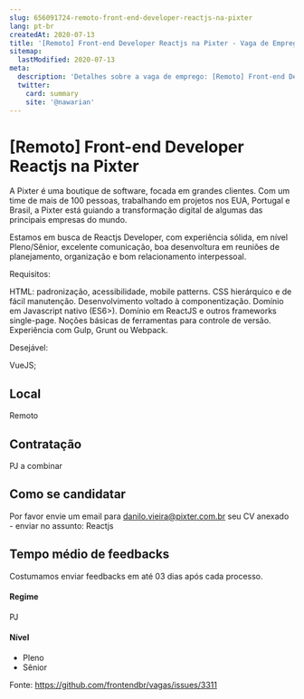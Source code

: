 ```yaml
---
slug: 656091724-remoto-front-end-developer-reactjs-na-pixter
lang: pt-br
createdAt: 2020-07-13
title: '[Remoto] Front-end Developer Reactjs na Pixter - Vaga de Emprego'
sitemap:
  lastModified: 2020-07-13
meta:
  description: 'Detalhes sobre a vaga de emprego: [Remoto] Front-end Developer Reactjs na Pixter'
  twitter:
    card: summary
    site: '@nawarian'
---
```


# [Remoto] Front-end Developer Reactjs na Pixter

A Pixter é uma boutique de software, focada em grandes clientes. Com um time de mais de 100 pessoas, trabalhando em projetos nos EUA, Portugal e Brasil, a Pixter está guiando a transformação digital de algumas das principais empresas do mundo.

 

Estamos em busca de Reactjs Developer, com experiência sólida, em nível Pleno/Sênior, excelente comunicação, boa desenvoltura em reuniões de planejamento, organização e bom relacionamento interpessoal.

 

Requisitos:


HTML: padronização, acessibilidade, mobile patterns.
CSS hierárquico e de fácil manutenção.
Desenvolvimento voltado à componentização.
Domínio em Javascript nativo (ES6>).
Domínio em ReactJS e outros frameworks single-page.
Noções básicas de ferramentas para controle de versão.
Experiência com Gulp, Grunt ou Webpack.

Desejável:

VueJS;

## Local

Remoto 

## Contratação

PJ a combinar

## Como se candidatar

Por favor envie um email para danilo.vieira@pixter.com.br seu CV anexado - enviar no assunto: Reactjs

## Tempo médio de feedbacks

Costumamos enviar feedbacks em até 03 dias após cada processo.


#### Regime
 PJ

#### Nível

- Pleno
- Sênior

Fonte: https://github.com/frontendbr/vagas/issues/3311